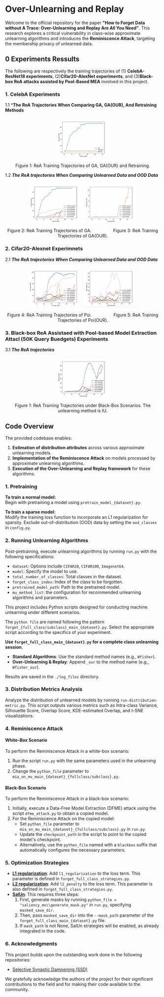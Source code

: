 # Over-Unlearning and Replay

Welcome to the official repository for the paper **"How to Forget Data without A Trace: Over-Unlearning and Replay Are All You Need"**. This research explores a critical vulnerability in class-wise approximate unlearning algorithms and introduces the **Reminiscence Attack**, targeting the membership privacy of unlearned data.

## 0 Experiments Ressults

The following are respectively the training trajectories of (1) **CelebA-ResNet18 experiments**, (2)**Cifar20-AlexNet experiments**, and (3)**Black-box ReA attacks assisted by Pool-Based MEA** involved in this project.

### 1. CelebA Experiments
   1.1 ***The ReA Trajectories When Comparing GA, GA(OUR), And Retraining Methods**
<p align="center"> 
   <img src="experiment_results/celeba-ga-model-compare-lr0.0001.jpeg" 
      width="35%"></p>
<p align="center"> <span>Figure 1: ReA Training Trajectories of GA, GA(OUR) and Retraining.</span> </p>
   
   1.2 ***The ReA trajectories When Comparing Unlearned Data and OOD Data***
<p align="center"> 
   <img src="experiment_results/celeba-ga-lr0.0001.jpeg" alt='GA' width="35%">
   <img src="experiment_results/celeba-ga-our-lr0.001.jpeg" alt='GA(OUR)' width="35%">
</p>
<p align="center"> <span>Figure 2: ReA Training Trajectories of GA.</span> &nbsp;&nbsp;&nbsp;&nbsp;&nbsp;&nbsp;&nbsp;&nbsp;&nbsp;&nbsp;&nbsp;&nbsp;&nbsp;&nbsp;&nbsp;&nbsp; 
   <span>Figure 3: ReA Training Trajectories of GA(OUR).</span> </p>
   
### 2. Cifar20-Alexnet Experimnets
2.1 ***The ReA trajectories When Comparing Unlearned Data and OOD Data***
<p align="center"> 
   <img src="experiment_results/alex-poi-lr0.01.jpeg" alt='Poi' width="35%">
   <img src="experiment_results/alex-poi-our-lr0.01.jpeg" alt='Poi(OUR)' width="35%">
</p>
<p align="center"> <span>Figure 4: ReA Training Trajectories of Poi.</span> &nbsp;&nbsp;&nbsp;&nbsp;&nbsp;&nbsp;&nbsp;&nbsp;&nbsp;&nbsp;&nbsp;&nbsp;&nbsp;&nbsp;&nbsp;&nbsp; 
   <span>Figure 5: ReA Training Trajectories of Poi(OUR).</span> </p>

### 3. Black-box ReA Assistaed with Pool-based Model Extraction Attacl (50K Query Buedgets) Experiments
3.1 ***The ReA trajectories***
<p align="center"> 
   <img src="experiment_results/pool-based-mea-iu-lr0.2.jpeg" 
      width="35%"></p>
<p align="center"> <span>Figure 1: ReA Training Trajectories under Black-Box Scenarios. The unlearning method is IU. </span> </p>

## Code Overview

The provided codebase enables:
1. **Estimation of distribution attributes** across various approximate unlearning models.
2. **Implementation of the Reminiscence Attack** on models processed by approximate unlearning algorithms.
3. **Execution of the Over-Unlearning and Replay framework** for these algorithms.

### 1. Pretraining

**To train a normal model:**  
Begin with pretraining a model using `pretrain_model_{dataset}.py`. 

**To train a sparse model:**  
Modify the training loss function to incorporate an L1 regularization for sparsity. Exclude out-of-distribution (OOD) data by setting the `ood_classes` in `config.py`.

### 2. Running Unlearning Algorithms

Post-pretraining, execute unlearning algorithms by running `run.py` with the following specifications:
- `dataset`: Options include `CIFAR20`, `CIFAR100`, `Imagenet64`.
- `model`: Specify the model to use.
- `total_number_of_classes`: Total classes in the dataset.
- `forget_class_index`: Index of the class to be forgotten.
- `pretrained_model_path`: Path to the pretrained model.
- `mu_method_list`: the configuration for recommended unlearning algorithms and parameters.

This project includes Python scripts designed for conducting machine unlearning under different scenarios. 

The `python file` are named following the pattern `forget_{full_class/subclass}_main_{dataset}.py`. Select the appropriate script according to the specifics of your experiment.

**Use `forget_full_class_main_{dataset}.py` for a complete class unlearning session.**

- **Standard Algorithms**: Use the standard method names (e.g., `Wfisher`).
- **Over-Unlearning & Replay**: Append `_our` to the method name (e.g., `Wfisher_our`).

Results are saved in the `./log_files` directory.

### 3. Distribution Metrics Analysis

Analyze the distribution of unlearned models by running `run-distribution-metric.py`. This script outputs various metrics such as Intra-class Variance, Silhouette Score, Overlap Score, KDE-estimated Overlap, and t-SNE visualizations.

### 4. Reminiscence Attack

#### White-Box Scenario

To perform the Reminiscence Attack in a white-box scenario:

1. Run the script `run.py` with the same parameters used in the unlearning phase.
2. Change the `python_file` parameter to `mia_on_mu_main_{dataset}_{fullclass/subclass}.py`.

#### Black-Box Scenario

To perform the Reminiscence Attack in a black-box scenario:

1. Initially, execute a Data-Free Model Extraction (DFME) attack using the script `dfme_attack.py` to obtain a copied model.
2. For the Reminiscence Attack on the copied model:
   - Set `python_file` parameter to `mia_on_mu_main_{dataset}_{fullclass/subclass}.py` in `run.py`.
   - Update the `checkpoint_path` in the script to point to the copied model's checkpoint.
   - Alternatively, use the `python_file` named with a `blackbox` suffix that automatically configures the necessary parameters.
  
### 5. Optimization Strategies

- [**L1 regularization**](https://github.com/OPTML-Group/Unlearn-Sparse): Add `l1_regularization` to the loss term. This parameter is defined in `forget_full_class_strategies.py`.
- [**L2 regularization**](https://github.com/cleverhans-lab/unrolling-sgd): Add `l2_penalty` to the loss term. This parameter is also defined in `forget_full_class_strategies.py`.
- [**SalUn**](https://github.com/OPTML-Group/Unlearn-Saliency): This requires three steps:
  1. First, generate masks by running `python_file = "saliency_mu\\generate_mask.py"` in `run.py`, specifying `masked_save_dir`.
  2. Then, pass `masked_save_dir` into the `--mask_path` parameter of the `forget_full_class_main_{dataset}.py` file.
  3. If `mask_path` is not None, SalUn strategies will be enabled, as already integrated in the code.

### 6. Acknowledgments

This project builds upon the outstanding work done in the following repositories:

- [Selective Synaptic Dampening (SSD)](https://github.com/if-loops/selective-synaptic-dampening)

We gratefully acknowledge the authors of the project for their significant contributions to the field and for making their code available to the community.

